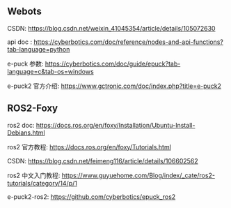 ## Webots

CSDN: https://blog.csdn.net/weixin_41045354/article/details/105072630

api doc : https://cyberbotics.com/doc/reference/nodes-and-api-functions?tab-language=python

e-puck 参数: https://cyberbotics.com/doc/guide/epuck?tab-language=c&tab-os=windows

e-puck2 官方介绍: https://www.gctronic.com/doc/index.php?title=e-puck2





## ROS2-Foxy

ros2 doc: https://docs.ros.org/en/foxy/Installation/Ubuntu-Install-Debians.html

ros2 官方教程: https://docs.ros.org/en/foxy/Tutorials.html

CSDN: https://blog.csdn.net/feimeng116/article/details/106602562

ros2 中文入门教程: https://www.guyuehome.com/Blog/index/_cate/ros2-tutorials/category/14/p/1

e-puck2-ros2: https://github.com/cyberbotics/epuck_ros2